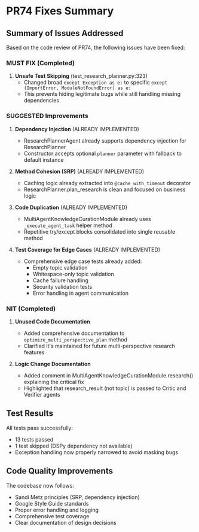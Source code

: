 # PR74 Fixes Summary

## Summary of Issues Addressed

Based on the code review of PR74, the following issues have been fixed:

### MUST FIX (Completed)

1. **Unsafe Test Skipping** (test_research_planner.py:323)
   - Changed broad `except Exception as e:` to specific `except (ImportError, ModuleNotFoundError) as e:`
   - This prevents hiding legitimate bugs while still handling missing dependencies

### SUGGESTED Improvements

1. **Dependency Injection** (ALREADY IMPLEMENTED)
   - ResearchPlannerAgent already supports dependency injection for ResearchPlanner
   - Constructor accepts optional `planner` parameter with fallback to default instance

2. **Method Cohesion (SRP)** (ALREADY IMPLEMENTED)
   - Caching logic already extracted into `@cache_with_timeout` decorator
   - ResearchPlanner.plan_research is clean and focused on business logic

3. **Code Duplication** (ALREADY IMPLEMENTED)
   - MultiAgentKnowledgeCurationModule already uses `_execute_agent_task` helper method
   - Repetitive try/except blocks consolidated into single reusable method

4. **Test Coverage for Edge Cases** (ALREADY IMPLEMENTED)
   - Comprehensive edge case tests already added:
     - Empty topic validation
     - Whitespace-only topic validation
     - Cache failure handling
     - Security validation tests
     - Error handling in agent communication

### NIT (Completed)

1. **Unused Code Documentation**
   - Added comprehensive documentation to `optimize_multi_perspective_plan` method
   - Clarified it's maintained for future multi-perspective research features

2. **Logic Change Documentation**
   - Added comment in MultiAgentKnowledgeCurationModule.research() explaining the critical fix
   - Highlighted that research_result (not topic) is passed to Critic and Verifier agents

## Test Results

All tests pass successfully:
- 13 tests passed
- 1 test skipped (DSPy dependency not available)
- Exception handling now properly narrowed to avoid masking bugs

## Code Quality Improvements

The codebase now follows:
- Sandi Metz principles (SRP, dependency injection)
- Google Style Guide standards
- Proper error handling and logging
- Comprehensive test coverage
- Clear documentation of design decisions